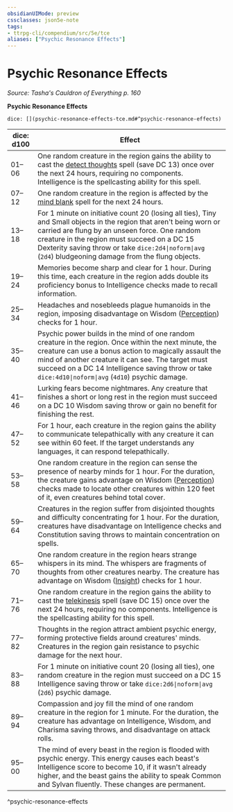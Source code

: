 ```yaml
---
obsidianUIMode: preview
cssclasses: json5e-note
tags:
- ttrpg-cli/compendium/src/5e/tce
aliases: ["Psychic Resonance Effects"]
---
```

# Psychic Resonance Effects
*Source: Tasha's Cauldron of Everything p. 160* 

**Psychic Resonance Effects**

`dice: [](psychic-resonance-effects-tce.md#^psychic-resonance-effects)`

| dice: d100 | Effect |
|------------|--------|
| 01–06 | One random creature in the region gains the ability to cast the [detect thoughts](3-Compendium/spells/detect-thoughts-xphb.md) spell (save DC 13) once over the next 24 hours, requiring no components. Intelligence is the spellcasting ability for this spell. |
| 07–12 | One random creature in the region is affected by the [mind blank](3-Compendium/spells/mind-blank-xphb.md) spell for the next 24 hours. |
| 13–18 | For 1 minute on initiative count 20 (losing all ties), Tiny and Small objects in the region that aren't being worn or carried are flung by an unseen force. One random creature in the region must succeed on a DC 15 Dexterity saving throw or take `dice:2d4\|noform\|avg` (`2d4`) bludgeoning damage from the flung objects. |
| 19–24 | Memories become sharp and clear for 1 hour. During this time, each creature in the region adds double its proficiency bonus to Intelligence checks made to recall information. |
| 25–34 | Headaches and nosebleeds plague humanoids in the region, imposing disadvantage on Wisdom ([Perception](3-Compendium/rules/skills.md#Perception)) checks for 1 hour. |
| 35–40 | Psychic power builds in the mind of one random creature in the region. Once within the next minute, the creature can use a bonus action to magically assault the mind of another creature it can see. The target must succeed on a DC 14 Intelligence saving throw or take `dice:4d10\|noform\|avg` (`4d10`) psychic damage. |
| 41–46 | Lurking fears become nightmares. Any creature that finishes a short or long rest in the region must succeed on a DC 10 Wisdom saving throw or gain no benefit for finishing the rest. |
| 47–52 | For 1 hour, each creature in the region gains the ability to communicate telepathically with any creature it can see within 60 feet. If the target understands any languages, it can respond telepathically. |
| 53–58 | One random creature in the region can sense the presence of nearby minds for 1 hour. For the duration, the creature gains advantage on Wisdom ([Perception](3-Compendium/rules/skills.md#Perception)) checks made to locate other creatures within 120 feet of it, even creatures behind total cover. |
| 59–64 | Creatures in the region suffer from disjointed thoughts and difficulty concentrating for 1 hour. For the duration, creatures have disadvantage on Intelligence checks and Constitution saving throws to maintain concentration on spells. |
| 65–70 | One random creature in the region hears strange whispers in its mind. The whispers are fragments of thoughts from other creatures nearby. The creature has advantage on Wisdom ([Insight](3-Compendium/rules/skills.md#Insight)) checks for 1 hour. |
| 71–76 | One random creature in the region gains the ability to cast the [telekinesis](3-Compendium/spells/telekinesis-xphb.md) spell (save DC 15) once over the next 24 hours, requiring no components. Intelligence is the spellcasting ability for this spell. |
| 77–82 | Thoughts in the region attract ambient psychic energy, forming protective fields around creatures' minds. Creatures in the region gain resistance to psychic damage for the next hour. |
| 83–88 | For 1 minute on initiative count 20 (losing all ties), one random creature in the region must succeed on a DC 15 Intelligence saving throw or take `dice:2d6\|noform\|avg` (`2d6`) psychic damage. |
| 89–94 | Compassion and joy fill the mind of one random creature in the region for 1 minute. For the duration, the creature has advantage on Intelligence, Wisdom, and Charisma saving throws, and disadvantage on attack rolls. |
| 95–00 | The mind of every beast in the region is flooded with psychic energy. This energy causes each beast's Intelligence score to become 10, if it wasn't already higher, and the beast gains the ability to speak Common and Sylvan fluently. These changes are permanent. |
^psychic-resonance-effects
